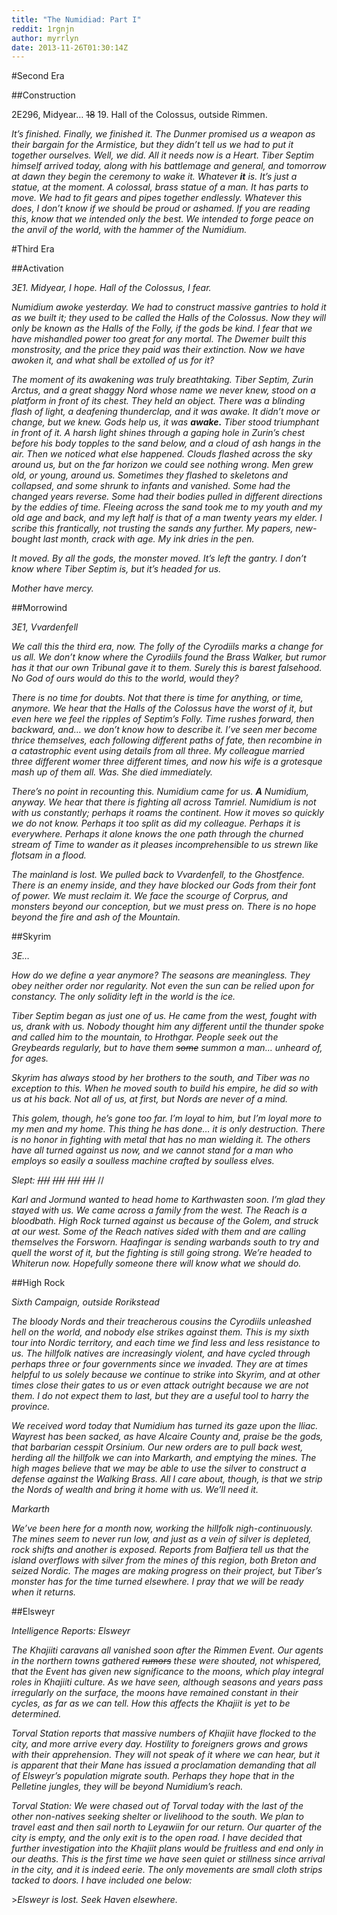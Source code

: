 ```yaml
---
title: "The Numidiad: Part I"
reddit: 1rgnjn
author: myrrlyn
date: 2013-11-26T01:30:14Z
---
```


#Second Era

##Construction

2E296, Midyear… ~~18~~ 19. Hall of the Colossus, outside Rimmen.

*It’s finished. Finally, we finished it. The Dunmer promised us a weapon as their bargain for the Armistice, but they didn’t tell us we had to put it together ourselves. Well, we did. All it needs now is a Heart. Tiber Septim himself arrived today, along with his battlemage and general, and tomorrow at dawn they begin the ceremony to wake it. Whatever* ***it*** *is. It’s just a statue, at the moment. A colossal, brass statue of a man. It has parts to move. We had to fit gears and pipes together endlessly. Whatever this does, I don’t know if we should be proud or ashamed. If you are reading this, know that we intended only the best. We intended to forge peace on the anvil of the world, with the hammer of the Numidium.*

#Third Era


##Activation

*3E1. Midyear, I hope. Hall of the Colossus, I fear.*

*Numidium awoke yesterday. We had to construct massive gantries to hold it as we built it; they used to be called the Halls of the Colossus. Now they will only be known as the Halls of the Folly, if the gods be kind. I fear that we have mishandled power too great for any mortal. The Dwemer built this monstrosity, and the price they paid was their extinction. Now we have awoken it, and what shall be extolled of us for it?*

*The moment of its awakening was truly breathtaking. Tiber Septim, Zurin Arctus, and a great shaggy Nord whose name we never knew, stood on a platform in front of its chest. They held an object. There was a blinding flash of light, a deafening thunderclap, and it was awake. It didn’t move or change, but we knew. Gods help us, it was* ***awake.*** *Tiber stood triumphant in front of it. A harsh light shines through a gaping hole in Zurin’s chest before his body topples to the sand below, and a cloud of ash hangs in the air. Then we noticed what else happened. Clouds flashed across the sky around us, but on the far horizon we could see nothing wrong. Men grew old, or young, around us. Sometimes they flashed to skeletons and collapsed, and some shrunk to infants and vanished. Some had the changed years reverse. Some had their bodies pulled in different directions by the eddies of time. Fleeing across the sand took me to my youth and my old age and back, and my left half is that of a man twenty years my elder. I scribe this frantically, not trusting the sands any further. My papers, new-bought last month, crack with age. My ink dries in the pen.*

*It moved. By all the gods, the monster moved. It’s left the gantry. I don’t know where Tiber Septim is, but it’s headed for us.*

*Mother have mercy.*

##Morrowind

*3E1, Vvardenfell*

*We call this the third era, now. The folly of the Cyrodiils marks a change for us all. We don’t know where the Cyrodiils found the Brass Walker, but rumor has it that our own Tribunal gave it to them. Surely this is barest falsehood. No God of ours would do this to the world, would they?*

*There is no time for doubts. Not that there is time for anything, or time, anymore. We hear that the Halls of the Colossus have the worst of it, but even here we feel the ripples of Septim’s Folly. Time rushes forward, then backward, and… we don’t know how to describe it. I’ve seen mer become thrice themselves, each following different paths of fate, then recombine in a catastrophic event using details from all three. My colleague married three different womer three different times, and now his wife is a grotesque mash up of them all. Was. She died immediately.*

*There’s no point in recounting this. Numidium came for us.* ***A*** *Numidium, anyway. We hear that there is fighting all across Tamriel. Numidium is not with us constantly; perhaps it roams the continent. How it moves so quickly we do not know. Perhaps it too split as did my colleague. Perhaps it is everywhere. Perhaps it alone knows the one path through the churned stream of Time to wander as it pleases incomprehensible to us strewn like flotsam in a flood.*

*The mainland is lost. We pulled back to Vvardenfell, to the Ghostfence. There is an enemy inside, and they have blocked our Gods from their font of power. We must reclaim it. We face the scourge of Corprus, and monsters beyond our conception, but we must press on. There is no hope beyond the fire and ash of the Mountain.*

##Skyrim

*3E…*

*How do we define a year anymore? The seasons are meaningless. They obey neither order nor regularity. Not even the sun can be relied upon for constancy. The only solidity left in the world is the ice.*

*Tiber Septim began as just one of us. He came from the west, fought with us, drank with us. Nobody thought him any different until the thunder spoke and called him to the mountain, to Hrothgar. People seek out the Greybeards regularly, but to have them ~~some~~ summon a man… unheard of, for ages.*

*Skyrim has always stood by her brothers to the south, and Tiber was no exception to this. When he moved south to build his empire, he did so with us at his back. Not all of us, at first, but Nords are never of a mind.*

*This golem, though, he’s gone too far. I’m loyal to him, but I’m loyal more to my men and my home. This thing he has done… it is only destruction. There is no honor in fighting with metal that has no man wielding it. The others have all turned against us now, and we cannot stand for a man who employs so easily a soulless machine crafted by soulless elves.*

*Slept:* ~~////~~ ~~////~~ ~~////~~ ~~////~~ //

*Karl and Jormund wanted to head home to Karthwasten soon. I’m glad they stayed with us. We came across a family from the west. The Reach is a bloodbath. High Rock turned against us because of the Golem, and struck at our west. Some of the Reach natives sided with them and are calling themselves the Forsworn. Haafingar is sending warbands south to try and quell the worst of it, but the fighting is still going strong. We’re headed to Whiterun now. Hopefully someone there will know what we should do.*

##High Rock

*Sixth Campaign, outside Rorikstead*

*The bloody Nords and their treacherous cousins the Cyrodiils unleashed hell on the world, and nobody else strikes against them. This is my sixth tour into Nordic territory, and each time we find less and less resistance to us. The hillfolk natives are increasingly violent, and have cycled through perhaps three or four governments since we invaded. They are at times helpful to us solely because we continue to strike into Skyrim,  and at other times close their gates to us or even attack outright because we are not them. I do not expect them to last, but they are a useful tool to harry the province.*

*We received word today that Numidium has turned its gaze upon the Iliac. Wayrest has been sacked, as have Alcaire County and, praise be the gods, that barbarian cesspit Orsinium. Our new orders are to pull back west, herding all the hillfolk we can into Markarth, and emptying the mines. The high mages believe that we may be able to use the silver to construct a defense against the Walking Brass. All I care about, though, is that we strip the Nords of wealth and bring it home with us. We’ll need it.*

*Markarth*

*We’ve been here for a month now, working the hillfolk nigh-continuously. The mines seem to never run low, and just as a vein of silver is depleted, rock shifts and another is exposed. Reports from Balfiera tell us that the island overflows with silver from the mines of this region, both Breton and seized Nordic. The mages are making progress on their project, but Tiber’s monster has for the time turned elsewhere. I pray that we will be ready when it returns.*

##Elsweyr

*Intelligence Reports: Elsweyr*

*The Khajiiti caravans all vanished soon after the Rimmen Event. Our agents in the northern towns gathered ~~rumors~~ these were shouted, not whispered, that the Event has given new significance to the moons, which play integral roles in Khajiiti culture. As we have seen, although seasons and years pass irregularly on the surface, the moons have remained constant in their cycles, as far as we can tell. How this affects the Khajiit is yet to be determined.*

*Torval Station reports that massive numbers of Khajiit have flocked to the city, and more arrive every day. Hostility to foreigners grows and grows with their apprehension. They will not speak of it where we can hear, but it is apparent that their Mane has issued a proclamation demanding that all of Elsweyr’s population migrate south. Perhaps they hope that in the Pelletine jungles, they will be beyond Numidium’s reach.*

*Torval Station: We were chased out of Torval today with the last of the other non-natives seeking shelter or livelihood to the south. We plan to travel east and then sail north to Leyawiin for our return. Our quarter of the city is empty, and the only exit is to the open road. I have decided that further investigation into the Khajiit plans would be fruitless and end only in our deaths. This is the first time we have seen quiet or stillness since arrival in the city, and it is indeed eerie. The only movements are small cloth strips tacked to doors. I have included one below:*

&gt;*Elsweyr is lost. Seek Haven elsewhere.*
